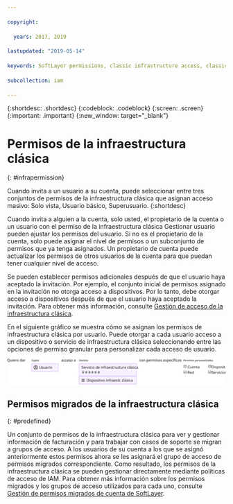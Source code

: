 ```yaml
---

copyright:

  years: 2017, 2019

lastupdated: "2019-05-14"

keywords: SoftLayer permissions, classic infrastructure access, classic infrastructure permission, migrated SoftLayer permissions, migrated permission access group

subcollection: iam

---
```


{:shortdesc: .shortdesc}
{:codeblock: .codeblock}
{:screen: .screen}
{:important: .important}
{:new_window: target="_blank"}

# Permisos de la infraestructura clásica
{: #infrapermission}

Cuando invita a un usuario a su cuenta, puede seleccionar entre tres conjuntos de permisos de la infraestructura clásica que asignan acceso masivo: Solo vista, Usuario básico, Superusuario.
{:shortdesc}

Cuando invita a alguien a la cuenta, solo usted, el propietario de la cuenta o un usuario con el permiso de la infraestructura clásica Gestionar usuario pueden ajustar los permisos del usuario. Si no es el propietario de la cuenta, solo puede asignar el nivel de permisos o un subconjunto de permisos que ya tenga asignados. Un propietario de cuenta puede actualizar los permisos de otros usuarios de la cuenta para que puedan tener cualquier nivel de acceso.

Se pueden establecer permisos adicionales después de que el usuario haya aceptado la invitación. Por ejemplo, el conjunto inicial de permisos asignado en la invitación no otorga acceso a dispositivos. Por lo tanto, debe otorgar acceso a dispositivos después de que el usuario haya aceptado la invitación. Para obtener más información, consulte [Gestión de acceso de la infraestructura clásica](/docs/iam?topic=iam-mngclassicinfra#mngclassicinfra).

En el siguiente gráfico se muestra cómo se asignan los permisos de infraestructura clásica por usuario. Puede otorgar a cada usuario acceso a un dispositivo o servicio de infraestructura clásica seleccionando entre las opciones de permiso granular para personalizar cada acceso de usuario.

![Acceso de la infraestructura clásica](images/ClassicIaaS.svg "Asignación de acceso de la infraestructura clásica mediante la selección de un usuario, dispositivo o servicio y de cualquier combinación de permisos granulares")


## Permisos migrados de la infraestructura clásica
{: #predefined}

Un conjunto de permisos de la infraestructura clásica para ver y gestionar información de facturación y para trabajar con casos de soporte se migran a grupos de acceso. A los usuarios de su cuenta a los que se asignó anteriormente estos permisos ahora se les asignará el grupo de acceso de permisos migrados correspondiente. Como resultado, los permisos de la infraestructura clásica se pueden gestionar directamente mediante políticas de acceso de IAM. Para obtener más información sobre los permisos migrados y los grupos de acceso utilizados para cada uno, consulte [Gestión de permisos migrados de cuenta de SoftLayer](/docs/iam?topic=iam-migrated_permissions).
